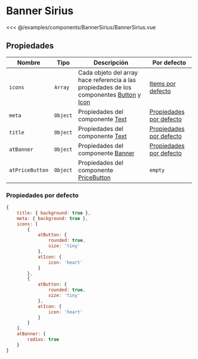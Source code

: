 
# Banner Sirius

<Preview>
  <template slot="demo">
    <components-BannerSirius-BannerSirius />
  </template>
  
  <<< @/examples/components/BannerSirius/BannerSirius.vue
</Preview>


## Propiedades

| Nombre          | Tipo     | Descripción                                                                                                          | Por defecto                                         |
|-----------------|----------|----------------------------------------------------------------------------------------------------------------------|-----------------------------------------------------|
| `icons`         | `Array`  | Cada objeto del array hace referencia a las propiedades de los componentes [Button](./button.md) y [Icon](./icon.md) | [Items por defecto](#propiedades-por-defecto)       |
| `meta`          | `Object` | Propiedades del componente [Text](./text.md)                                                                         | [Propiedades por defecto](#propiedades-por-defecto) |
| `title`         | `Object` | Propiedades del componente [Text](./text.md)                                                                         | [Propiedades por defecto](#propiedades-por-defecto) |
| `atBanner`      | `Object` | Propiedades del componente [Banner](./banner.md)                                                                     | [Propiedades por defecto](#propiedades-por-defecto) |
| `atPriceButton` | `Object` | Propiedades del componente [PriceButton](./price-button.md)                                                          | `empty`                                             |

### Propiedades por defecto

```js
{
    title: { background: true },
    meta: { background: true },
    icons: [
        {
            atButton: {
                rounded: true,
                size: 'tiny'
            },
            atIcon: {
                icon: 'heart'
            }
        },
        {
            atButton: {
                rounded: true,
                size: 'tiny'
            },
            atIcon: {
                icon: 'heart'
            }
        }
    ],
    atBanner: {
        radius: true
    }
}
```
